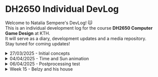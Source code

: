 # DH2650 Individual DevLog 

Welcome to Natalia Sempere's DevLog! 🐱  
This is an individual development log for the course **DH2650 Computer Game Design** at KTH.  
It will serve as a diary, development updates and a media repository.  
Stay tuned for coming updates!  

<details>
  <summary>27/03/2025 - Initial concepts</summary>

  - The first steps of the project have begun. We have decided to create a 2D pixel art game with a top-down perspective and a story-driven approach.
  - I have used a graphics tablet for the first time in my life and have drawn an initial character concept, in both plain 2D and pixel art. The three stages represent the evolution we plan to implement in the game.
    
  <img src="./Images/jack.png" alt="Initial cocept art for a character" width="250">
</details>


<details>
  <summary>04/04/2025 - Time and Sun animation</summary>

- 🧱 **Tile Map Investigation**
  - Researched how to generate tile maps in Unity.
  - Compared tile sizes (16px vs 32px).
  - **Decision:** Using 32px tiles for more details.

- ⏰ **Time Mechanic**
  - Implemented in-game time system.
  - 1 in-game day = 20 real-life minutes (configurable).

- 🌞🌙 **Day/Night Animation**
  - Drew and implemented an animation that displays a sun or moon based on the in-game time.

- 👻 **Creepiness Mechanic**
  - Implemented a "creepiness" level that updates every night at 03:00 in game time.

   <img src="./Images/sun1.png" alt="Happy sun and moon" width="200">
   <img src="./Images/sun2.png" alt="Happy sun and moon 2" width="200">
   <img src="./Images/sun3.png" alt="Creepy sun and moon" width="200">
   <img src="./Images/sun4.png" alt="Creepy sun and moon 2" width="200">

</details>

<details>
  <summary>06/04/2025 - Postprocessing test</summary>

- 🎩 **Postprocessing progression**
  - Added postprocessing with URP and Global Volumes to the project. I'm using Unity 2022.3 and this was a nightmare that lasted the whole morning. Finally solved the problem with [this tutorial](https://www.youtube.com/watch?v=YDj-P1r-3ms&t=2s).
  - The postprocessing changes automatically according to the level of creepiness (from 1 to 3).
 
  <img src="./Images/pp1.png" alt="PP creepiness = 1" width="300">
   <img src="./Images/pp2.png" alt="PP creepiness = 2" width="300">
   <img src="./Images/pp3.png" alt="PP creepiness = 3" width="300">

</details>

<details>
  <summary>Week 15 - Belzy and his house</summary>

- 😈 **Beelzebub (Major Belzy)**
  - Sketched concept art for Beelzebub. The view for the top-down is still in progress.
 
- 🧱 **Belzy's house**
  - Created the interior of the Major's house in Unity. 
  - Started the interior of the sibling's house, but still in progress. 
 
  <img src="./Images/Belzy_sketch.png" alt="img" width="300">
   <img src="./Images/Belzy_32.png" alt="img" width="300">
   <img src="./Images/interior2.png" alt="img"" width="300">
   <img src="./Images/interior1.png" alt="img"" width="300">

</details>




